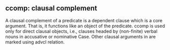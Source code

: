 ## ccomp: clausal complement
A clausal complement of a predicate is a dependent clause which is a core argument. That is, it functions like an object of the predicate.
ccomp is used only for direct clausal objects, i.e., clauses headed by (non-finite) verbal nouns in accusative or nominative Case. Other clausal arguments in are marked using advcl relation.



<!-- Interlanguage links updated Po 6. listopadu 2023, 21:42:34 CET -->
